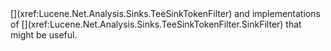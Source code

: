 ﻿<!--
 Licensed to the Apache Software Foundation (ASF) under one or more
 contributor license agreements.  See the NOTICE file distributed with
 this work for additional information regarding copyright ownership.
 The ASF licenses this file to You under the Apache License, Version 2.0
 (the "License"); you may not use this file except in compliance with
 the License.  You may obtain a copy of the License at

     http://www.apache.org/licenses/LICENSE-2.0

 Unless required by applicable law or agreed to in writing, software
 distributed under the License is distributed on an "AS IS" BASIS,
 WITHOUT WARRANTIES OR CONDITIONS OF ANY KIND, either express or implied.
 See the License for the specific language governing permissions and
 limitations under the License.
-->
<HTML>
<HEAD>
   <TITLE>org.apache.lucene.analysis.sinks</TITLE>
</HEAD>
<BODY>
[](xref:Lucene.Net.Analysis.Sinks.TeeSinkTokenFilter) and implementations
of [](xref:Lucene.Net.Analysis.Sinks.TeeSinkTokenFilter.SinkFilter) that
might be useful.
</BODY>
</HTML>